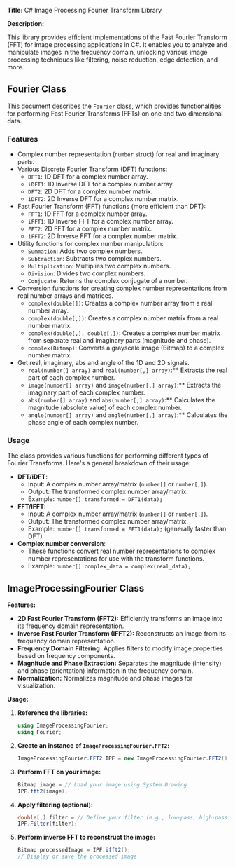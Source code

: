 **Title:** C# Image Processing Fourier Transform Library

**Description:**

This library provides efficient implementations of the Fast Fourier Transform (FFT) for image processing applications in C#. It enables you to analyze and manipulate images in the frequency domain, unlocking various image processing techniques like filtering, noise reduction, edge detection, and more.

## Fourier Class

This document describes the `Fourier` class, which provides functionalities for performing Fast Fourier Transforms (FFTs) on one and two dimensional data.

###  Features

* Complex number representation (`number` struct) for real and imaginary parts.
* Various Discrete Fourier Transform (DFT) functions:
    * `DFT1`: 1D DFT for a complex number array.
    * `iDFT1`: 1D Inverse DFT for a complex number array.
    * `DFT2`: 2D DFT for a complex number matrix.
    * `iDFT2`: 2D Inverse DFT for a complex number matrix.
* Fast Fourier Transform (FFT) functions (more efficient than DFT):
    * `FFT1`: 1D FFT for a complex number array.
    * `iFFT1`: 1D Inverse FFT for a complex number array.
    * `FFT2`: 2D FFT for a complex number matrix.
    * `iFFT2`: 2D Inverse FFT for a complex number matrix.
* Utility functions for complex number manipulation:
    * `Summation`: Adds two complex numbers.
    * `Subtraction`: Subtracts two complex numbers.
    * `Multiplication`: Multiplies two complex numbers.
    * `Division`: Divides two complex numbers.
    * `Conjucate`: Returns the complex conjugate of a number.
* Conversion functions for creating complex number representations from real number arrays and matrices.
    * `complex(double[])`: Creates a complex number array from a real number array.
    * `complex(double[,])`: Creates a complex number matrix from a real number matrix.
    * `complex(double[,], double[,])`: Creates a complex number matrix from separate real and imaginary parts (magnitude and phase).
    * `complex(Bitmap)`: Converts a grayscale image (Bitmap) to a complex number matrix.
* Get real, imaginary, abs and angle of the 1D and 2D signals.
    * `real(number[] array)` and `real(number[,] array)`:** Extracts the real part of each complex number.
    * `image(number[] array)` and `image(number[,] array)`:** Extracts the imaginary part of each complex number.
    * `abs(number[] array)` and `abs(number[,] array)`:** Calculates the magnitude (absolute value) of each complex number.
    * `angle(number[] array)` and `angle(number[,] array)`:** Calculates the phase angle of each complex number.


### Usage

The class provides various functions for performing different types of Fourier Transforms. Here's a general breakdown of their usage:

* **DFT/iDFT**:
    * Input: A complex number array/matrix (`number[]` or `number[,]`).
    * Output: The transformed complex number array/matrix.
    * Example: `number[] transformed = DFT1(data);`
* **FFT/iFFT**:
    * Input: A complex number array/matrix (`number[]` or `number[,]`).
    * Output: The transformed complex number array/matrix.
    * Example: `number[] transformed = FFT1(data);` (generally faster than DFT)
* **Complex number conversion**:
    * These functions convert real number representations to complex number representations for use with the transform functions.
    * Example: `number[] complex_data = complex(real_data);`

## ImageProcessingFourier Class

**Features:**

* **2D Fast Fourier Transform (FFT2):** Efficiently transforms an image into its frequency domain representation.
* **Inverse Fast Fourier Transform (IFFT2):** Reconstructs an image from its frequency domain representation.
* **Frequency Domain Filtering:** Applies filters to modify image properties based on frequency components.
* **Magnitude and Phase Extraction:** Separates the magnitude (intensity) and phase (orientation) information in the frequency domain.
* **Normalization:** Normalizes magnitude and phase images for visualization.

**Usage:**

1. **Reference the libraries:**

   ```csharp
   using ImageProcessingFourier;
   using Fourier;
   ```

2. **Create an instance of `ImageProcessingFourier.FFT2`:**

   ```csharp
   ImageProcessingFourier.FFT2 IPF = new ImageProcessingFourier.FFT2();
   ```

3. **Perform FFT on your image:**

   ```csharp
   Bitmap image = // Load your image using System.Drawing
   IPF.fft2(image);
   ```

4. **Apply filtering (optional):**

   ```csharp
   double[,] filter = // Define your filter (e.g., low-pass, high-pass)
   IPF.Filter(filter);
   ```

5. **Perform inverse FFT to reconstruct the image:**

   ```csharp
   Bitmap processedImage = IPF.ifft2();
   // Display or save the processed image
   ```
